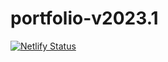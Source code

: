 # portfolio-v2023.1

[![Netlify Status](https://api.netlify.com/api/v1/badges/73ea3137-4992-44e7-86a7-a5aa0673d123/deploy-status)](https://app.netlify.com/sites/jeremyc/deploys)
